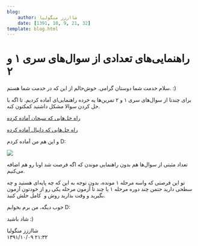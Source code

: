 ```yaml
---
blog:
    author: شااززز منگولیا
    date: [1391, 10, 9, 21, 32]
template: blog.html
---
```

# راهنمایی‌های تعدادی از سوال‌های سری ۱ و ۲

<div class="cnt">
سلام خدمت شما دوستان گرامی. خوش‌حالم از این که در خدمت شما هستم. :)<p></p>
<p>برای چند‌تا از سوال‌های سری ۱ و ۲ تمرین‌ها یه خرده راهنمایی‌ای آماده کردیم. تا اگه با حل کردن سوالا مشکل داشتید کمکتون کنه.</p>
<p><a href="http://dl.dropbox.com/u/106493108/shaazzz/sobhan.rar">راه حل‌هایی که سبحان آماده کرده</a></p>
<p><a href="http://dl.dropbox.com/u/106493108/shaazzz/dani.rar">راه حل‌هایی که دانیال آماده کرده</a></p>
<p align="baseline">و این هم من آماده کردم D:</p>
<p><a href="http://www.gophoto.it/view.php?i=http://dl.dropbox.com/u/106493108/shaazzz/postchi.png" target="_blank"><img src="http://dl.dropbox.com/u/106493108/shaazzz/postchi-thumb.png"/></a></p>
<p>تعداد مثبتی از سوال‌ها هم بدون راهنمایی موندن که اگه فرصت شد اونا رو هم اضافه می‌کنیم.</p>
<p>تو این فرصتی که واسه مرحله ۱ مونده، بدون توجه به این که چه پایه‌ای هستید و چه سطحی دارید حتمن چند دوره مرحله ۱ یا چند تا آزمون مرحله یکی رو از خودتون آزمون بگیرید و وقت بذارید روش و  کامل حلش کنید.</p>
<p>خوب دیگه، من برم بخوابم D:</p>
<p>شاد باشید :)</p>
</div>

<div class="blog-info">
    <div class="blog-author">شااززز منگولیا</div>
    <div class="blog-date">۱۳۹۱/۱۰/۰۹ ۲۱:۳۲</div>
</div>

